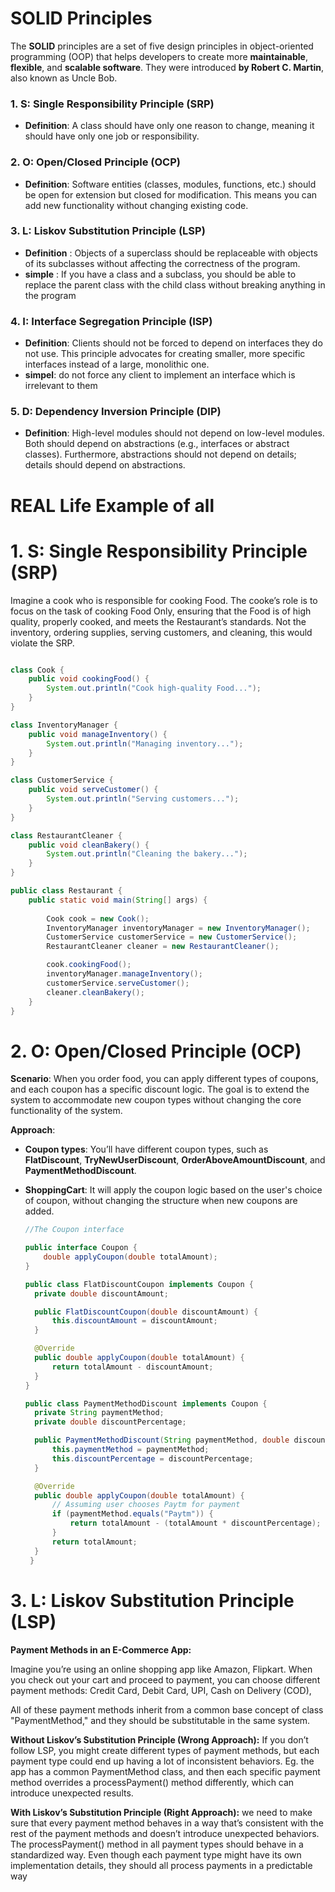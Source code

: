 # SOLID Principles

The **SOLID** principles are a set of five design principles 
in object-oriented programming (OOP) that helps developers to create more 
**maintainable**, **flexible**, and **scalable software**. 
They were introduced **by Robert C. Martin**, also known as Uncle Bob. 


### 1. **S: Single Responsibility Principle (SRP)**
   - **Definition**: A class should have only one reason to change, meaning it should have only
     one job or responsibility.
  
### 2. **O: Open/Closed Principle (OCP)**
   - **Definition**: Software entities (classes, modules, functions, etc.) should be open for
     extension but closed for modification. This means you can add new functionality without
     changing existing code.

### 3. **L: Liskov Substitution Principle (LSP)**
   - **Definition** : Objects of a superclass should be replaceable with objects of its
     subclasses without affecting the correctness of the program.
   - **simple** : If you have a class and a subclass, you should be able to replace the
     parent class with the child class without breaking anything in the program
  
### 4. **I: Interface Segregation Principle (ISP)**
   - **Definition**: Clients should not be forced to depend on interfaces they do not use.
     This principle advocates for creating smaller, more specific interfaces instead of a
     large, monolithic one.
  - **simpel**: do not force any client to implement an interface which is irrelevant to them

### 5. **D: Dependency Inversion Principle (DIP)**
   - **Definition**: High-level modules should not depend on low-level modules.
     Both should depend on abstractions (e.g., interfaces or abstract classes).
     Furthermore, abstractions should not depend on details; details should depend on abstractions.

# REAL Life Example of all 

# 1. **S: Single Responsibility Principle (SRP)**

Imagine a cook who is responsible for cooking Food.
The cooke’s role is to focus on the task of cooking Food Only,
ensuring that the Food is of high quality, properly cooked, and meets the Restaurant’s standards.
Not the inventory, ordering supplies, serving customers, and cleaning, this would violate the SRP.
```java

class Cook {
    public void cookingFood() {
        System.out.println("Cook high-quality Food...");
    }
}

class InventoryManager {
    public void manageInventory() {
        System.out.println("Managing inventory...");
    }
}

class CustomerService {
    public void serveCustomer() {
        System.out.println("Serving customers...");
    }
}

class RestaurantCleaner {
    public void cleanBakery() {
        System.out.println("Cleaning the bakery...");
    }
}

public class Restaurant {
    public static void main(String[] args) {
        
        Cook cook = new Cook();
        InventoryManager inventoryManager = new InventoryManager();
        CustomerService customerService = new CustomerService();
        RestaurantCleaner cleaner = new RestaurantCleaner();

        cook.cookingFood();
        inventoryManager.manageInventory();
        customerService.serveCustomer();
        cleaner.cleanBakery();
    }
}

```

# 2. **O: Open/Closed Principle (OCP)**

**Scenario**: When you order food, you can apply different types of coupons, and each coupon has a
specific discount logic.
The goal is to extend the system to accommodate new coupon types without changing
the core functionality of the system.

**Approach**:
- **Coupon types**: You’ll have different coupon types, such as **FlatDiscount**, **TryNewUserDiscount**,
  **OrderAboveAmountDiscount**, and **PaymentMethodDiscount**.

- **ShoppingCart**: It will apply the coupon logic based on the user's choice of coupon,
  without changing the structure when new coupons are added.

  ```java
  //The Coupon interface
  
  public interface Coupon {
      double applyCoupon(double totalAmount);
  }
  ```
  
  ```java
  public class FlatDiscountCoupon implements Coupon {
    private double discountAmount;

    public FlatDiscountCoupon(double discountAmount) {
        this.discountAmount = discountAmount;
    }

    @Override
    public double applyCoupon(double totalAmount) {
        return totalAmount - discountAmount;
    }
  }
  ```
  ```java
  public class PaymentMethodDiscount implements Coupon {
    private String paymentMethod;
    private double discountPercentage;

    public PaymentMethodDiscount(String paymentMethod, double discountPercentage) {
        this.paymentMethod = paymentMethod;
        this.discountPercentage = discountPercentage;
    }

    @Override
    public double applyCoupon(double totalAmount) {
        // Assuming user chooses Paytm for payment
        if (paymentMethod.equals("Paytm")) {
            return totalAmount - (totalAmount * discountPercentage);
        }
        return totalAmount;
    }
   }
  ``` 
 
# 3. **L: Liskov Substitution Principle (LSP)**

**Payment Methods in an E-Commerce App:**

Imagine you’re using an online shopping app like Amazon, Flipkart. When you check out your cart and
proceed to payment, you can choose different payment methods:
Credit Card, Debit Card, UPI, Cash on Delivery (COD),

All of these payment methods inherit from a common base concept of class "PaymentMethod,"
and they should be substitutable in the same system.

**Without Liskov’s Substitution Principle (Wrong Approach):**
If you don’t follow LSP, you might create different types of payment methods,
but each payment type could end up having a lot of inconsistent behaviors.
Eg. the app has a common PaymentMethod class, and then each specific payment method overrides a
processPayment() method differently, which can introduce unexpected results.

**With Liskov’s Substitution Principle (Right Approach):**
we need to make sure that every payment method behaves in a way that’s consistent with the rest of 
the payment methods and doesn’t introduce unexpected behaviors. 
The processPayment() method in all payment types should behave in a standardized way. 
Even though each payment type might have its own implementation details, 
they should all process payments in a predictable way



